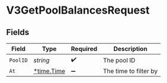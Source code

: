 # V3GetPoolBalancesRequest


## Fields

| Field                                      | Type                                       | Required                                   | Description                                |
| ------------------------------------------ | ------------------------------------------ | ------------------------------------------ | ------------------------------------------ |
| `PoolID`                                   | *string*                                   | :heavy_check_mark:                         | The pool ID                                |
| `At`                                       | [*time.Time](https://pkg.go.dev/time#Time) | :heavy_minus_sign:                         | The time to filter by                      |